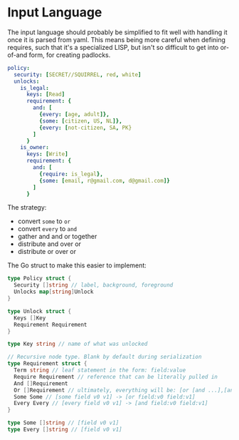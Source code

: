 

# Input Language

The input language should probably be simplified to fit well with
handling it once it is parsed from yaml.  This means being more careful
when defining requires, such that it's a specialized LISP, but isn't so
difficult to get into or-of-and form, for creating padlocks.

```yaml
policy:
  security: [SECRET//SQUIRREL, red, white]
  unlocks:
    is_legal:
      keys: [Read]
      requirement: {
        and: [
          {every: [age, adult]},
          {some: [citizen, US, NL]},
          {every: [not-citizen, SA, PK}
        ]
      }
    is_owner:
      keys: [Write]
      requirement: {
        and: [
          {require: is_legal},
          {some: [email, r@gmail.com, d@gmail.com]}
        ]
      }
```
The strategy:
- convert `some` to `or`
- convert `every` to `and`
- gather and and or together
- distribute and over or
- distribute or over or 

The Go struct to make this easier to implement:

```go
type Policy struct {
  Security []string // label, background, foreground
  Unlocks map[string]Unlock
}

type Unlock struct {
  Keys []Key
  Requirement Requirement
}

type Key string // name of what was unlocked

// Recursive node type. Blank by default during serialization
type Requirement struct {
  Term string // leaf statement in the form: field:value
  Require Requirement // reference that can be literally pulled in
  And []Requirement
  Or []Requirement // ultimately, everything will be: [or [and ...],[and ...]]
  Some Some // [some field v0 v1] -> [or field:v0 field:v1]
  Every Every // [every field v0 v1] -> [and field:v0 field:v1]
}

type Some []string // [field v0 v1]
type Every []string // [field v0 v1]
```
